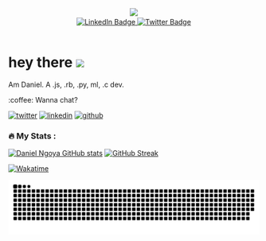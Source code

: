 <div id="header" align="center">
  <img src="https://media.giphy.com/media/M9gbBd9nbDrOTu1Mqx/giphy.gif" width="100"/>
  <div id="badges">
  <a href="https://www.linkedin.com/in/daniel-ngoya-404412175/">
    <img src="https://img.shields.io/badge/LinkedIn-blue?style=for-the-badge&logo=linkedin&logoColor=white" alt="LinkedIn Badge"/>
  </a>
  <a href="https://twitter.com/BlackHawk_254">
    <img src="https://img.shields.io/badge/Twitter-blue?style=for-the-badge&logo=twitter&logoColor=white" alt="Twitter Badge"/>
  </a>
</div>
  <img src="https://komarev.com/ghpvc/?username=BlackHawk0&style=flat-square&color=blue" alt=""/>
</div>
<h1>
  hey there
  <img src="https://media.giphy.com/media/hvRJCLFzcasrR4ia7z/giphy.gif" width="30px"/>
</h1>
<p> Am Daniel. A .js, .rb, .py, ml, .c dev. </p>

<p> :coffee: Wanna chat? </p>
<p>
  <a href="https://twitter.com/BlackHawk_254"><img src="https://img.icons8.com/color/50/111111/twitter-squared.png" alt="twitter"/></a>
  <a href="https://www.linkedin.com/in/daniel-ngoya-404412175/"><img src="https://img.icons8.com/color/50/111111/linkedin.png" alt="linkedin"/></a>
  <a href="https://github.com/BlackHawk0"><img src="https://img.icons8.com/color/50/111111/github.png" alt="github"/></a>
  
</p>


  
### :fire: My Stats :
[![Daniel Ngoya GitHub stats](https://github-readme-stats.vercel.app/api?username=BlackHawk0&theme=algolia&show_icons=true&count_private=true)](https://github.com/BlackHawk0)
[![GitHub Streak](http://github-readme-streak-stats.herokuapp.com?user=BlackHawk0&theme=dark&background=000000)](https://git.io/streak-stats)

<a href="https://wakatime.com/@df369f52-2593-4f2f-9c97-7739f7021949"><img src="https://wakatime.com/badge/user/df369f52-2593-4f2f-9c97-7739f7021949.svg" alt="Wakatime" /></a>



<picture>
  <source media="(prefers-color-scheme: dark)" srcset="https://raw.githubusercontent.com/platane/platane/output/github-contribution-grid-snake-dark.svg">
  <source media="(prefers-color-scheme: light)" srcset="https://raw.githubusercontent.com/platane/platane/output/github-contribution-grid-snake.svg">
  <img alt="github contribution grid snake animation" src="https://raw.githubusercontent.com/platane/platane/output/github-contribution-grid-snake.svg">
</picture>


